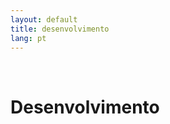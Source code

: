 ```yaml
---
layout: default
title: desenvolvimento
lang: pt
---
```


<link rel="stylesheet" href="style.css">

<br>

<h1 class="title-about">Desenvolvimento</h1>

<br>
<br>
<br>
<br>
<br>

